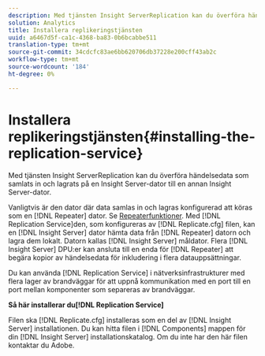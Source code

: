 ```yaml
---
description: Med tjänsten Insight ServerReplication kan du överföra händelsedata som samlats in och lagrats på en Insight Server-dator till en annan Insight Server-dator.
solution: Analytics
title: Installera replikeringstjänsten
uuid: a6467d5f-ca1c-4368-ba83-0b6bcabbe511
translation-type: tm+mt
source-git-commit: 34cdcfc83ae6bb620706db37228e200cff43ab2c
workflow-type: tm+mt
source-wordcount: '184'
ht-degree: 0%

---
```



# Installera replikeringstjänsten{#installing-the-replication-service}

Med tjänsten Insight ServerReplication kan du överföra händelsedata som samlats in och lagrats på en Insight Server-dator till en annan Insight Server-dator.

Vanligtvis är den dator där data samlas in och lagras konfigurerad att köras som en [!DNL Repeater] dator. Se [Repeaterfunktioner](../../../home/c-inst-svr/c-rptr-fntly/c-rptr-fntly.md). Med [!DNL Replication Service]den, som konfigureras av [!DNL Replicate.cfg] filen, kan en [!DNL Insight Server] dator hämta data från [!DNL Repeater] datorn och lagra dem lokalt. Datorn kallas [!DNL Insight Server] måldator. Flera [!DNL Insight Server] DPU:er kan ansluta till en enda för [!DNL Repeater] att begära kopior av händelsedata för inkludering i flera datauppsättningar.

Du kan använda [!DNL Replication Service] i nätverksinfrastrukturer med flera lager av brandväggar för att uppnå kommunikation med en port till en port mellan komponenter som separeras av brandväggar.

**Så här installerar du[!DNL Replication Service]**

Filen ska [!DNL Replicate.cfg] installeras som en del av [!DNL Insight Server] installationen. Du kan hitta filen i [!DNL Components] mappen för din [!DNL Insight Server] installationskatalog. Om du inte har den här filen kontaktar du Adobe.
